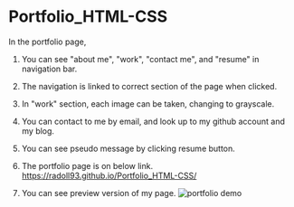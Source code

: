 # Portfolio_HTML-CSS

In the portfolio page,

1. You can see "about me", "work", "contact me", and "resume" in navigation bar.

2. The navigation is linked to correct section of the page when clicked.

3. In "work" section, each image can be taken, changing to grayscale.

4. You can contact to me by email, and look up to my github account and my blog.

5. You can see pseudo message by clicking resume button.

6. The portfolio page is on below link.
https://radoll93.github.io/Portfolio_HTML-CSS/

7. You can see preview version of my page.
![portfolio demo](./assets/images/Portfolio_for_Bora_Lee.gif)

